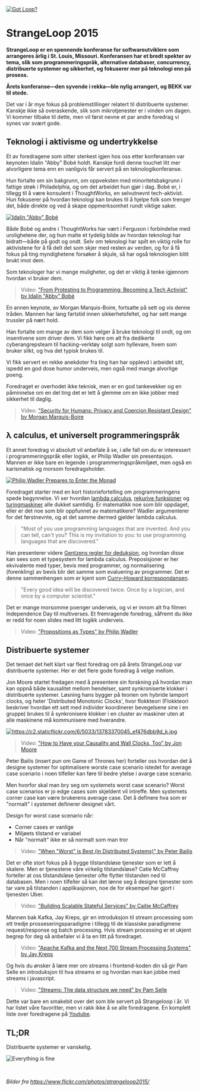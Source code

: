 <a data-flickr-embed="true"  href="https://www.flickr.com/photos/strangeloop2015/21981543645/" title="Got Loop?"><img src="https://farm6.staticflickr.com/5731/21981543645_cd325d3b2c_h.jpg" alt="Got Loop?"></a><script async src="//embedr.flickr.com/assets/client-code.js" charset="utf-8"></script>

# StrangeLoop 2015

**StrangeLoop er en spennende konferanse for softwareutviklere som arrangeres årlig i St. Louis, Missouri. Konferansen har et bredt spekter av tema, slik som programmeringspråk, alternative databaser, concurrency, distribuerte systemer og sikkerhet, og fokuserer mer på teknologi enn på prosess.**

**Årets konferanse—den syvende i rekka—ble nylig arrangert, og BEKK var til stede.**

Det var i år mye fokus på problemstillinger relatert til distribuerte systemer. Kanskje ikke så overaskende, slik som mikrotjenester er i vinden om dagen. Vi kommer tilbake til dette, men vil først nevne et par andre foredrag vi synes var svært gode.

## Teknologi i aktivisme og undertrykkelse

Et av foredragene som sitter sterkest igjen hos oss etter konferansen var keynoten Idalin "Abby" Bobé holdt. Kanskje fordi denne touchet litt mer alvorligere tema enn en vanligvis får servert på en teknologikonferanse. 

Hun fortalte om sin bakgrunn, om oppveksten med minoritetsbakgrunn i fattige strøk i Philadelphia, og om det arbeidet hun gjør i dag. Bobé er, i tillegg til å være konsulent i ThoughtWorks, en selvutnevnt tech-aktivist. Hun fokuserer på hvordan teknologi kan brukes til å hjelpe folk som trenger det, både direkte og ved å skape oppmerksomhet rundt viktige saker.

<!--<a data-flickr-embed="true" href="https://www.flickr.com/photos/strangeloop2015/21360817283/" title="Idalin &quot;Abby&quot; Bobé"><img src="https://farm6.staticflickr.com/5805/21360817283_385ec4b7e3_k.jpg" alt="Idalin &quot;Abby&quot; Bobé"></a><script async src="//embedr.flickr.com/assets/client-code.js" charset="utf-8"></script>-->

<a data-flickr-embed="true"  href="https://www.flickr.com/photos/strangeloop2015/21955796756/in/photostream/" title="Idalin &quot;Abby&quot; Bobé"><img src="https://farm1.staticflickr.com/665/21955796756_e36073ef39_k.jpg" alt="Idalin &quot;Abby&quot; Bobé"></a>

Både Bobé og andre i ThoughtWorks har vært i Ferguson i forbindelse med urolighetene der, og hun malte et tydelig bilde av hvordan teknologi har bidratt—både på godt og ondt. Selv om teknologi har spilt en viktig rolle for aktivistene for å få delt det som skjer med resten av verden, og for å få fokus på ting myndighetene forsøker å skjule, så har også teknologien blitt brukt imot dem.

Som teknologer har vi mange muligheter, og det er viktig å tenke igjennom hvordan vi bruker dem.

> Video: ["From Protesting to Programming: Becoming a Tech Activist" by Idalin "Abby" Bobé](https://youtu.be/gy82S8tjJX8)  

En annen keynote, av Morgan Marquis-Boire, fortsatte på sett og vis denne tråden. Mannen har lang fartstid innen sikkerhetsfeltet, og har sett mange trussler på nært hold.

Han fortalte om mange av dem som velger å bruke teknologi til ondt, og om insentivene som driver dem. Vi fikk høre om alt fra dedikerte cyberangrepsteam til hacking-verktøy solgt som hyllevare, hvem som bruker slikt, og hva det typisk brukes til.

Vi fikk servert en rekke anekdoter fra ting han har opplevd i arbeidet sitt, ispedd en god dose humor underveis, men også med mange alvorlige poeng.

Foredraget er overhodet ikke teknisk, men er en god tankevekker og en påminnelse om en del ting det er lett å glemme om en ikke jobber med sikkerhet til daglig.

> Video: ["Security for Humans: Privacy and Coercion Resistant Design" by Morgan Marquis-Boire](https://youtu.be/k4ypqzOShZs)


## λ calculus, et universelt programmeringspråk

Et annet foredrag vi absolutt vil anbefale å se, i alle fall om du er interessert i programmeringspråk eller logikk, er Philip Wadler sin presentasjon. Mannen er ikke bare en legende i programmeringspråkmiljøet, men også en karismatisk og morsom foredragsholder.

<a data-flickr-embed="true"  href="https://www.flickr.com/photos/strangeloop2015/21794046360/" title="Philip Wadler Prepares to Enter the Monad"><img src="https://farm6.staticflickr.com/5672/21794046360_ccc3ff010a_h.jpg" alt="Philip Wadler Prepares to Enter the Monad"></a><script async src="//embedr.flickr.com/assets/client-code.js" charset="utf-8"></script>

Foredraget starter med en kort historiefortelling om programmeringens spede begynnelse. Vi ser hvordan [lambda calculus](https://en.wikipedia.org/wiki/Lambda_calculus), [rekurive funksjoner](https://en.wikipedia.org/wiki/Computable_function) og [turingmaskiner](https://en.wikipedia.org/wiki/Turing_machine) alle dukket samtidig. Er matematikk noe som blir oppdaget, eller er det noe som blir oppfunnet av matematikere? Wadler argumenterer for det førstnevnte, og at det samme dermed gjelder lambda calculus.

> "Most of you use programming languages that are invented. And you can tell, can't you? This is my invitation to you: to use programming languages that are discovered."

Han presenterer videre [Gentzens regler for deduksjon](https://no.wikipedia.org/wiki/Naturlig_deduksjon), og hvordan disse kan sees som et typesystem for lambda calculus. Preposisjoner er her ekvivalente med typer, bevis med programmer, og normalisering (forenkling) av bevis blir det samme som evaluering av programmer. Det er denne sammenhengen som er kjent som [Curry–Howard korrespondansen](https://en.wikipedia.org/wiki/Curry–Howard_correspondence).

> "Every good idea will be discovered twice. Once by a logician, and once by a computer scientist."

Det er mange morsomme poenger underveis, og vi er innom alt fra filmen Independence Day til multiverses. Et fremragende foredrag, såfremt du ikke er redd for noen slides med litt logikk underveis.

> Video: ["Propositions as Types" by Philip Wadler](https://youtu.be/IOiZatlZtGU)


## Distribuerte systemer

Det temaet det helt klart var flest foredrag om på årets StrangeLoop var distribuerte systemer. Her er det flere gode foredrag å velge mellom.

Jon Moore startet fredagen med å presentere sin forskning på hvordan man kan oppnå både kausalitet mellom hendelser, samt synkroniserte klokker i distribuerte systemer. Løsning hans bygger på teorien om hybride lamport clocks, og heter 'Distributed Monotonic Clocks', hvor flokkteori (Flokkteori beskriver hvordan ett sett med individer koordinerer bevegelsene sine i en gruppe) brukes til å synkronisere klokker i en cluster av maskiner uten at alle maskinene må kommunisere med hverandre.

<a data-flickr-embed="true"  href="https://www.flickr.com/photos/23165290@N00/13783370045/" title="flock of geese - Tidal Basin - Washington DC - 2014-04-10"><img src="https://c2.staticflickr.com/6/5033/13783370045_ef476dbb9d_k.jpg" alt="https://c2.staticflickr.com/6/5033/13783370045_ef476dbb9d_k.jpg"></a><script async src="//embedr.flickr.com/assets/client-code.js" charset="utf-8"></script>

> Video: ["How to Have your Causality and Wall Clocks, Too" by Jon Moore](https://youtu.be/YqNGbvFHoKM)

Peter Bailis (insert pun om Game of Thrones her) forteller oss hvordan det å designe systemer for optimalisere worste case scenario istedet for average case scenario i noen tilfeller kan føre til bedre ytelse i avarge case scenario.

Men hvorfor skal man bry seg om systemets worst case scenario? Worst case scenarios er jo edge cases som skjeldent vil intreffe. Men systemets corner case kan være brukerens average case. Det å definere hva som er "normalt" i systemet definerer designet vårt. 

Design for worst case scenario når:

* Corner cases er vanlige 
* Miljøets tilstand er variabel 
* Når "normalt" ikke er så normalt som man tror

> Video: ["When "Worst" is Best (in Distributed Systems)" by Peter Bailis](https://youtu.be/ZGIAypUUwoQ)

Det er ofte stort fokus på å bygge tilstandsløse tjenester som er lett å skalere. Men er tjenestene våre virkelig tilstandsløse? Catie McCaffrey forteller at oss tilstandsløse tjenester ofte flytter tilstanden ned til databasen. Men i noen tilfeller så kan det lønne seg å designe tjenester som tar vare på tilstanden i applikasjonen, noe de for eksempel har gjort i tjenesten Uber.

> Video: ["Building Scalable Stateful Services" by Caitie McCaffrey](https://youtu.be/H0i_bXKwujQ)

Mannen bak Kafka, Jay Kreps, gir en introduksjon til stream processing som ett tredje prosseseringsparadigme i tillegg til de klassiske paradigmene request/response og batch processing.
Hvis stream processing er et ukjent begrep for deg så anbefaler vi å ta en titt på foredraget. 

> Video: ["Apache Kafka and the Next 700 Stream Processing Systems" by Jay Kreps](https://youtu.be/9RMOc0SwRro)

Og hvis du ønsker å lære mer om streams i frontend-koden din så gir Pam Selle en introduksjon til hva streams er og hvordan man kan jobbe med streams i javascript.

> Video: ["Streams: The data structure we need" by Pam Selle](https://youtu.be/3iKkwzlch0o)  

Dette var bare en smakebit over det som ble servert på Strangeloop i år. Vi har listet våre favoritter, men vi rakk ikke å se alle foredragene. En komplett liste over foredragene på
[Youtube](https://www.youtube.com/playlist?list=PLcGKfGEEONaCIl5eU53uPBnRJ9rbIH32R).

## TL;DR

Distribuerte systemer er vanskelig.

![Everything is fine](everything-is-fine.jpg)

&nbsp;

*Bilder fra https://www.flickr.com/photos/strangeloop2015/*
